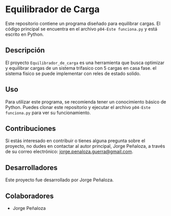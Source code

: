 # Equilibrador de Carga

Este repositorio contiene un programa diseñado para equilibrar cargas. El código principal se encuentra en el archivo `p04-Este funciona.py` y está escrito en Python.

## Descripción

El proyecto `Equilibrador_de_carga` es una herramienta que busca optimizar y equilibrar cargas de un sistema trifasico con 5 cargas en casa fase. el sistema fisico se puede implementar con reles de estado solido.

## Uso

Para utilizar este programa, se recomienda tener un conocimiento básico de Python. Puedes clonar este repositorio y ejecutar el archivo `p04-Este funciona.py` para ver su funcionamiento.

## Contribuciones

Si estás interesado en contribuir o tienes alguna pregunta sobre el proyecto, no dudes en contactar al autor principal, Jorge Peñaloza, a través de su correo electrónico: jorge.penaloza.guerra@gmail.com.

## Desarrolladores
Este proyecto fue desarrollado por Jorge Peñaloza.

## Colaboradores

- Jorge Peñaloza
